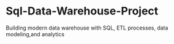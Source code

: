 # Sql-Data-Warehouse-Project
Building modern data warehouse with SQL, ETL processes, data modeling,and analytics  
